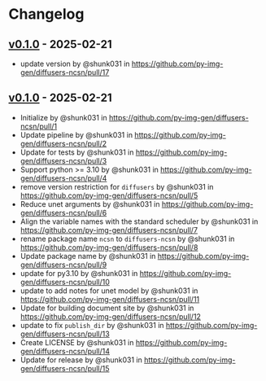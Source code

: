 # Changelog

## [v0.1.0](https://github.com/py-img-gen/diffusers-ncsn/compare/v0.0.1...v0.1.0) - 2025-02-21
- update version by @shunk031 in https://github.com/py-img-gen/diffusers-ncsn/pull/17

## [v0.1.0](https://github.com/py-img-gen/diffusers-ncsn/commits/v0.1.0) - 2025-02-21
- Initialize by @shunk031 in https://github.com/py-img-gen/diffusers-ncsn/pull/1
- Update pipeline by @shunk031 in https://github.com/py-img-gen/diffusers-ncsn/pull/2
- Update for tests by @shunk031 in https://github.com/py-img-gen/diffusers-ncsn/pull/3
- Support python >= 3.10 by @shunk031 in https://github.com/py-img-gen/diffusers-ncsn/pull/4
- remove version restriction for `diffusers` by @shunk031 in https://github.com/py-img-gen/diffusers-ncsn/pull/5
- Reduce unet arguments by @shunk031 in https://github.com/py-img-gen/diffusers-ncsn/pull/6
- Align the variable names with the standard scheduler by @shunk031 in https://github.com/py-img-gen/diffusers-ncsn/pull/7
- rename package name `ncsn` to `diffusers-ncsn` by @shunk031 in https://github.com/py-img-gen/diffusers-ncsn/pull/8
- Update package name by @shunk031 in https://github.com/py-img-gen/diffusers-ncsn/pull/9
- update for py3.10 by @shunk031 in https://github.com/py-img-gen/diffusers-ncsn/pull/10
- update to add notes for unet model by @shunk031 in https://github.com/py-img-gen/diffusers-ncsn/pull/11
- Update for building document site by @shunk031 in https://github.com/py-img-gen/diffusers-ncsn/pull/12
- update to fix `publish_dir` by @shunk031 in https://github.com/py-img-gen/diffusers-ncsn/pull/13
- Create LICENSE by @shunk031 in https://github.com/py-img-gen/diffusers-ncsn/pull/14
- Update for release by @shunk031 in https://github.com/py-img-gen/diffusers-ncsn/pull/15
